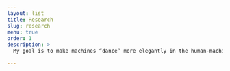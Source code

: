 ```yaml
---
layout: list
title: Research
slug: research
menu: true
order: 1
description: > 
  My goal is to make machines “dance” more elegantly in the human-machine conversation—written or spoken, synchronous or asynchronous—through the development of NLP techniques. I am also interested in developing algorithms to enable computers with the abilities to recognize, analyze and predict subtle human language during social interactions, and thus further facilitate our understanding of human social dynamics.  

---
```


